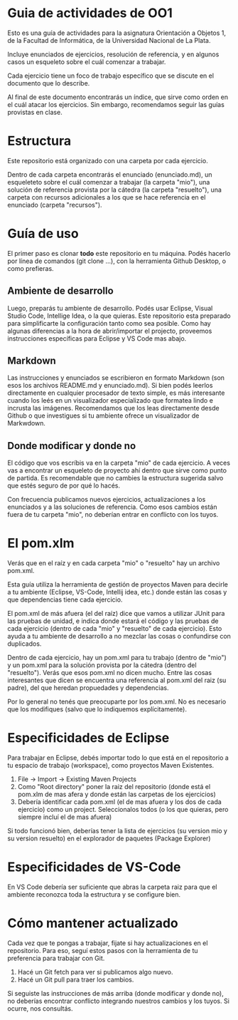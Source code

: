 # Guia de actividades de OO1

Esto es una guía de actividades para la asignatura Orientación a Objetos 1, de la Facultad de Informática, de la Universidad Nacional de La Plata.

Incluye enunciados de ejercicios, resolución de referencia, y en algunos casos un esqueleto sobre el cuál comenzar a trabajar.

Cada ejercicio tiene un foco de trabajo específico que se discute en el documento que lo describe. 

Al final de este documento encontrarás un índice, que sirve como orden en el cuál atacar los ejercicios. Sin embargo, recomendamos seguir las guías provistas en clase. 

# Estructura 

Este repositorio está organizado con una carpeta por cada ejercicio. 

Dentro de cada carpeta encontrarás el enunciado (enunciado.md), un esqueleteto sobre el cuál comenzar a trabajar (la carpeta "mio"), una solución de referencia provista por la cátedra (la carpeta "resuelto"), una carpeta con recursos adicionales a los que se hace referencia en el enunciado (carpeta "recursos"). 

# Guía de uso

El primer paso es clonar **todo** este repositorio en tu máquina. Podés hacerlo por línea de comandos (git clone ...), con la herramienta Github Desktop, o como prefieras.

## Ambiente de desarrollo

Luego, preparás tu ambiente de desarrollo. Podés usar Eclipse, Visual Studio Code, Intellige Idea, o la que quieras. Este repositorio esta preparado para simplificarte la configuración tanto como sea posible.  Como hay algunas diferencias a la hora de abrir/importar el projecto, proveemos instrucciones específicas para Eclipse y VS Code mas abajo.

## Markdown

Las instrucciones y enunciados se escribieron en formato Markdown (son esos los archivos README.md y enunciado.md). Si bien podés leerlos directamente en cualquier procesador de texto simple, es más interesante cuando los leés en un visualizador especializado que formatea lindo e incrusta las imágenes. Recomendamos que los leas directamente desde Github o que investigues si tu ambiente ofrece un visualizador de Markwdown. 

## Donde modificar y donde no

El código que vos escríbis va en la carpeta "mio" de cada ejercicio. A veces vas a encontrar un esqueleto de proyecto ahí dentro que sirve como punto de partida. Es recomendable que no cambies la estructura sugerida salvo que estés seguro de por qué lo hacés. 

Con frecuencia publicamos nuevos ejercicios, actualizaciones a los enunciados y a las soluciones de referencia. Como esos cambios están fuera de tu carpeta "mio", no deberían entrar en conflicto con los tuyos. 

# El pom.xlm

Verás que en el raíz y en cada carpeta "mio" o "resuelto" hay un archivo pom.xml. 

Esta guía utiliza la herramienta de gestión de proyectos Maven para decirle a tu ambiente (Eclipse, VS-Code, Intellij idea, etc.) donde están las cosas y que dependencias tiene cada ejercicio.

El pom.xml de más afuera (el del raíz) dice que vamos a utilizar JUnit para las pruebas de unidad, e indica donde estará el código y las pruebas de cada ejercicio (dentro de cada "mio" y "resuelto" de cada ejercicio). Esto ayuda a tu ambiente de desarrollo a no mezclar las cosas o confundirse con duplicados. 

Dentro de cada ejercicio, hay un pom.xml para tu trabajo (dentro de "mio") y un pom.xml para la solución provista por la cátedra (dentro del "resuelto"). Verás que esos pom.xml no dicen mucho. Entre las cosas interesantes que dicen se encuentra una referencia al pom.xml del raiz (su padre), del que heredan propuedades y dependencias.  

Por lo general no tenés que preocuparte por los pom.xml. No es necesario que los modifiques (salvo que lo indiquemos explícitamente).

# Especificidades de Eclipse 

Para trabajar en Eclipse, debés importar todo lo que está en el repositorio a tu espacio de trabajo (workspace), como proyectos Maven Existentes. 

1. File -> Import -> Existing Maven Projects 
2. Como "Root directory" poner la raiz del repositorio (donde está el pom.xlm de mas afera y donde están las carpetas de los ejercicios)
3. Debería identificar cada pom.xml (el de mas afuera y los dos de cada ejercicio) como un project. Seleccionalos todos (o los que quieras, pero siempre incluí el de mas afuera)

Si todo funcionó bien, deberías tener la lista de ejercicios (su version mio y su version resuelto) en el explorador de paquetes (Package Explorer)

# Especificidades de VS-Code

En VS Code debería ser suficiente que abras la carpeta raiz para que el ambiente reconozca toda la estructura y se configure bien. 

# Cómo mantener actualizado

Cada vez que te pongas a trabajar, fijate si hay actualizaciones en el repositorio. Para eso, seguí estos pasos con la herramienta de tu preferencia para trabajar con Git.

1. Hacé un Git fetch para ver si publicamos algo nuevo.
2. Hacé un Git pull para traer los cambios. 

Si seguiste las instrucciones de más arriba (donde modificar y donde no), no deberías encontrar conflicto integrando nuestros cambios y los tuyos. Si ocurre, nos consultás.

